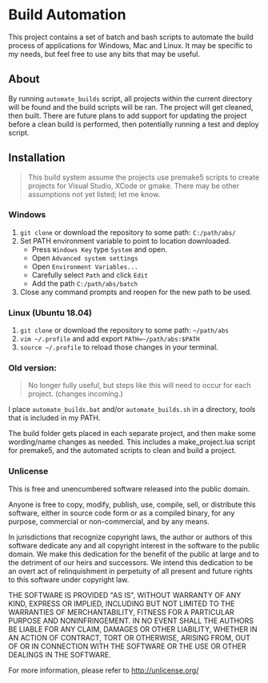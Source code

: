 # Build Automation
This project contains a set of batch and bash scripts to automate the build process of applications for Windows, Mac and Linux. It may be specific to my needs, but feel free to use any bits that may be useful.

## About
By running ``automate_builds`` script, all projects within the current directory will be found and the build scripts will be ran. The project will get cleaned, then built. There are future plans to add support for updating the project before a clean build is performed, then potentially running a test and deploy script.

## Installation

> This build system assume the projects use premake5 scripts to create projects for Visual Studio, XCode or gmake.
> There may be other assumptions not yet listed; let me know.

### Windows

1. `git clone` or download the repository to some path: `C:/path/abs/`
2. Set PATH environment variable to point to location downloaded.
	- Press `Windows Key` type `System` and open.
	- Open `Advanced system settings`
	- Open `Environment Variables...`
	- Carefully select `Path` and click `Edit`
	- Add the path `C:/path/abs/batch`
3. Close any command prompts and reopen for the new path to be used.

### Linux (Ubuntu 18.04)

1. `git clone` or download the repository to some path: `~/path/abs`
2. `vim ~/.profile` and add export `PATH=~/path/abs:$PATH`
3. `source ~/.profile` to reload those changes in your terminal.

### Old version:
> No longer fully useful, but steps like this will need to occur for each project. (changes incoming.)

I place ``automate_builds.bat`` and/or ``automate_builds.sh`` in a directory, *tools* that is included in my PATH.

The build folder gets placed in each separate project, and then make some wording/name changes as needed. This includes a make_project.lua script for premake5, and the automated scripts to clean and build a project.

### Unlicense
This is free and unencumbered software released into the public domain.

Anyone is free to copy, modify, publish, use, compile, sell, or
distribute this software, either in source code form or as a compiled
binary, for any purpose, commercial or non-commercial, and by any
means.

In jurisdictions that recognize copyright laws, the author or authors
of this software dedicate any and all copyright interest in the
software to the public domain. We make this dedication for the benefit
of the public at large and to the detriment of our heirs and
successors. We intend this dedication to be an overt act of
relinquishment in perpetuity of all present and future rights to this
software under copyright law.

THE SOFTWARE IS PROVIDED "AS IS", WITHOUT WARRANTY OF ANY KIND,
EXPRESS OR IMPLIED, INCLUDING BUT NOT LIMITED TO THE WARRANTIES OF
MERCHANTABILITY, FITNESS FOR A PARTICULAR PURPOSE AND NONINFRINGEMENT.
IN NO EVENT SHALL THE AUTHORS BE LIABLE FOR ANY CLAIM, DAMAGES OR
OTHER LIABILITY, WHETHER IN AN ACTION OF CONTRACT, TORT OR OTHERWISE,
ARISING FROM, OUT OF OR IN CONNECTION WITH THE SOFTWARE OR THE USE OR
OTHER DEALINGS IN THE SOFTWARE.

For more information, please refer to <http://unlicense.org/>
